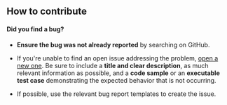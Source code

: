 ## How to contribute 

#### **Did you find a bug?**


* **Ensure the bug was not already reported** by searching on GitHub.

* If you're unable to find an open issue addressing the problem, [open a new one](https://github.com/rails/rails/issues/new). Be sure to include a **title and clear description**, as much relevant information as possible, and a **code sample** or an **executable test case** demonstrating the expected behavior that is not occurring.

* If possible, use the relevant bug report templates to create the issue. 


